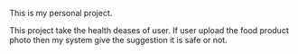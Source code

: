 This is my personal project.

This project take the health deases of user. If user upload the food product photo then my system give the suggestion it is safe or not.
